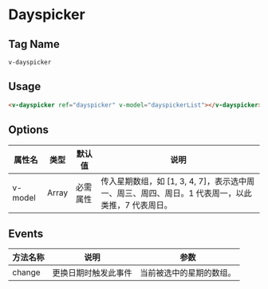# Dayspicker

## Tag Name

`v-dayspicker`

## Usage

```html
<v-dayspicker ref="dayspicker" v-model="dayspickerList"></v-dayspicker>
```

## Options

属性名   |    类型    |    默认值    |   说明
----    | ----      | ----        | ----    |
v-model  | Array | 必需属性 |  传入星期数组，如 [1, 3, 4, 7]，表示选中周一、周三、周四、周日。1 代表周一，以此类推，7 代表周日。



## Events
方法名称   |    说明    |    参数    |
----    | ----      | ----        |
change | 更换日期时触发此事件 | 当前被选中的星期的数组。
